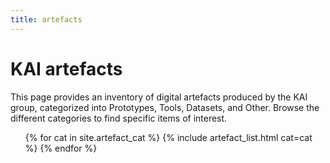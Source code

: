 ```yaml
---
title: artefacts
---
```


# KAI artefacts
This page provides an inventory of digital artefacts produced by the KAI group, categorized into Prototypes, Tools, Datasets, and Other. Browse the different categories to find specific items of interest.

<ul class="topics">
{% for cat in site.artefact_cat %}
    {% include artefact_list.html cat=cat %}
{% endfor %}
</ul>
